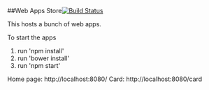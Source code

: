 ##Web Apps Store[![Build Status](https://travis-ci.org/subhajitsaha/webappstore.svg)](https://travis-ci.org/subhajitsaha/webappstore)

This hosts a bunch of web apps.

To start the apps
1. run 'npm install'
2. run 'bower install'
3. run 'npm start'

Home page: http://localhost:8080/
Card: http://localhost:8080/card